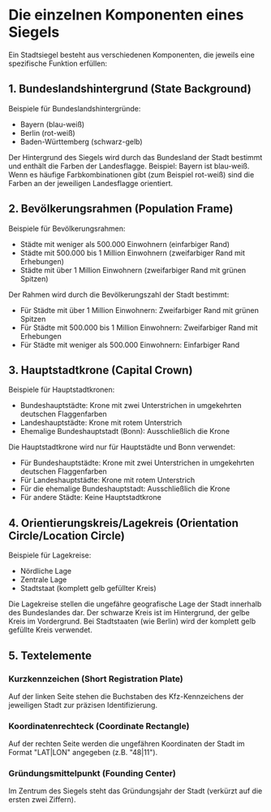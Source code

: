 # Die einzelnen Komponenten eines Siegels

Ein Stadtsiegel besteht aus verschiedenen Komponenten, die jeweils eine spezifische Funktion erfüllen:

## 1. Bundeslandshintergrund (State Background)
Beispiele für Bundeslandshintergründe:

- Bayern (blau-weiß)
- Berlin (rot-weiß)
- Baden-Württemberg (schwarz-gelb)

Der Hintergrund des Siegels wird durch das Bundesland der Stadt bestimmt und enthält die Farben der Landesflagge. Beispiel: Bayern ist blau-weiß. Wenn es häufige Farbkombinationen gibt (zum Beispiel rot-weiß) sind die Farben an der jeweiligen Landesflagge orientiert.

## 2. Bevölkerungsrahmen (Population Frame)
Beispiele für Bevölkerungsrahmen:

- Städte mit weniger als 500.000 Einwohnern (einfarbiger Rand)
- Städte mit 500.000 bis 1 Million Einwohnern (zweifarbiger Rand mit Erhebungen)
- Städte mit über 1 Million Einwohnern (zweifarbiger Rand mit grünen Spitzen)

Der Rahmen wird durch die Bevölkerungszahl der Stadt bestimmt:

- Für Städte mit über 1 Million Einwohnern: Zweifarbiger Rand mit grünen Spitzen
- Für Städte mit 500.000 bis 1 Million Einwohnern: Zweifarbiger Rand mit Erhebungen
- Für Städte mit weniger als 500.000 Einwohnern: Einfarbiger Rand

## 3. Hauptstadtkrone (Capital Crown)
Beispiele für Hauptstadtkronen:

- Bundeshauptstädte: Krone mit zwei Unterstrichen in umgekehrten deutschen Flaggenfarben
- Landeshauptstädte: Krone mit rotem Unterstrich
- Ehemalige Bundeshauptstadt (Bonn): Ausschließlich die Krone

Die Hauptstadtkrone wird nur für Hauptstädte und Bonn verwendet:

- Für Bundeshauptstädte: Krone mit zwei Unterstrichen in umgekehrten deutschen Flaggenfarben
- Für Landeshauptstädte: Krone mit rotem Unterstrich
- Für die ehemalige Bundeshauptstadt: Ausschließlich die Krone
- Für andere Städte: Keine Hauptstadtkrone

## 4. Orientierungskreis/Lagekreis (Orientation Circle/Location Circle)
Beispiele für Lagekreise:

- Nördliche Lage
- Zentrale Lage
- Stadtstaat (komplett gelb gefüllter Kreis)

Die Lagekreise stellen die ungefähre geografische Lage der Stadt innerhalb des Bundeslandes dar. Der schwarze Kreis ist im Hintergrund, der gelbe Kreis im Vordergrund. Bei Stadtstaaten (wie Berlin) wird der komplett gelb gefüllte Kreis verwendet.

## 5. Textelemente

### Kurzkennzeichen (Short Registration Plate)
Auf der linken Seite stehen die Buchstaben des Kfz-Kennzeichens der jeweiligen Stadt zur präzisen Identifizierung.

### Koordinatenrechteck (Coordinate Rectangle)
Auf der rechten Seite werden die ungefähren Koordinaten der Stadt im Format "LAT|LON" angegeben (z.B. "48|11").

### Gründungsmittelpunkt (Founding Center)
Im Zentrum des Siegels steht das Gründungsjahr der Stadt (verkürzt auf die ersten zwei Ziffern).